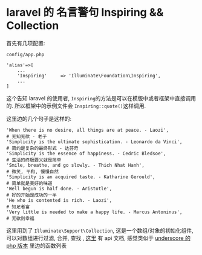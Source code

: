 # laravel 的 名言警句 Inspiring && Collection

首先有几项配置:

`config/app.php`

```
'alias'=>[
    ...
    'Inspiring'     => 'Illuminate\Foundation\Inspiring',
    ...
]
```

这个告知 laravel 的使用者, `Inspiring`的方法是可以在模版中或者框架中直接调用的. 所以框架中的示例文件会 `Inspiring::quote()`这样调用.

这里边的几个句子是这样的:

```
'When there is no desire, all things are at peace. - Laozi',           # 无知无欲 - 老子
'Simplicity is the ultimate sophistication. - Leonardo da Vinci',      # 简约是复杂的最终形式 - 达芬奇
'Simplicity is the essence of happiness. - Cedric Bledsoe',            # 生活的终极要义就是简单
'Smile, breathe, and go slowly. - Thich Nhat Hanh',                    # 微笑, 平和, 慢慢自然
'Simplicity is an acquired taste. - Katharine Gerould',                # 简单就是美好的味道
'Well begun is half done. - Aristotle',                                # 好的开始是成功的一半
'He who is contented is rich. - Laozi',                                # 知足者富
'Very little is needed to make a happy life. - Marcus Antoninus',      # 无欲则幸福
```

这里用到了 `Illuminate\Support\Collection`, 这是一个数组/对象的初始化组件, 可以对数组进行过滤, 合并, 查找 , [这里](http://laravel.com/api/5.0/Illuminate/Support/Collection.html) 有 api 文档, 感觉类似于 [underscore 的 php 版本](http://brianhaveri.github.io/Underscore.php/) 里边的函数列表
